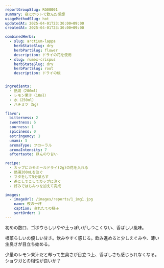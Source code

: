 ```yaml
---
reportGroupSlug: RG00001
summary: 夜にホットで飲んだ感想
usageMethodSlug: hot
updatedAt: 2025-04-01T23:30:00+09:00
createdAt: 2025-04-01T23:30:00+09:00

combinedHerbs:
  - slug: arctium-lappa
    herbStateSlug: dry
    herbPartSlug: flower
    description: ドライの花を使用
  - slug: rumex-crispus
    herbStateSlug: dry
    herbPartSlug: root
    description: ドライの根


ingredients:
  - 熱湯（200ml）
  - レモン果汁（10ml）
  - 水（250ml）
  - ハチミツ（5g）

flavor:
  bitterness: 2
  sweetness: 6
  sourness: 1
  spiciness: 0
  astringency: 1
  umami: 3
  aromaType: フローラル
  aromaIntensity: 7
  aftertaste: ほんのり甘い

recipe:
  - カップにカモミールドライ(2g)の花を入れる
  - 熱湯200mLを注ぐ
  - フタをして5分蒸らす
  - 茶こしでこしてカップに注ぐ
  - 好みではちみつを加えて完成

images:
  - imageUrl: /images/reports/1_img1.jpg
    name: 夜の一杯
    caption: 淹れたての様子
    sortOrder: 1
---
```


初めの数口、ゴボウらしいやや土っぽいがしつこくない、香ばしい風味。

根菜らしいの優しい甘さ。飲みやすく感じる。飲み進めると少しえぐみや、薄い生臭さが目立ち始める。

少量のレモン果汁だと却って生臭さが目立つ上、香ばしさも感じられなくなる。ショウガとの相性が良いか？
